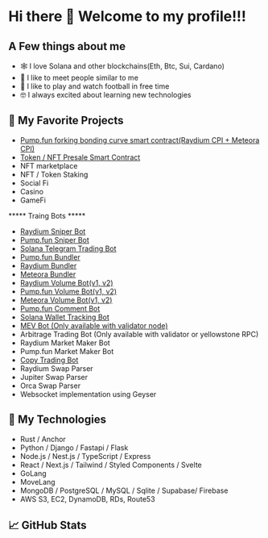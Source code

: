 # Hi there 👋 Welcome to my profile!!!

## A Few things about me

- 🕸️ I love Solana and other blockchains(Eth, Btc, Sui, Cardano)
- 🤝 I like to meet people similar to me 
- 🏏 I like to play and watch football in free time
- 🤓 I always excited about learning new technologies 

## 📰 My Favorite Projects

- [Pump.fun forking bonding curve smart contract(Raydium CPI + Meteora CPI)](https://github.com/sol-magic/pumpfun-smart-contract)
- [Token / NFT Presale Smart Contract](https://github.com/sol-magic/Solana-IDO-presale-smart-contract)
- NFT marketplace
- NFT / Token Staking
- Social Fi
- Casino
- GameFi


***** Traing Bots *****
- [Raydium Sniper Bot](https://github.com/sol-magic/solana-raydium-sniper-bot)
- [Pump.fun Sniper Bot](https://github.com/sol-magic/solana-pumpfun-sniper-bot)
- [Solana Telegram Trading Bot](https://github.com/sol-magic/solana-telegram-trading-bot)
- [Pump.fun Bundler](https://github.com/sol-magic/Solana-pumpfun-bundler)
- [Raydium Bundler](https://github.com/sol-magic/Solana-Raydium-Bundler)
- [Meteora Bundler](https://github.com/sol-magic/Solana-Meteora-Bundler)
- [Raydium Volume Bot(v1, v2)](https://github.com/sol-magic/solana-raydium-volume-bot)
- [Pump.fun Volume Bot(v1, v2)](https://github.com/sol-magic/Pumpfun-Volume-Bot)
- [Meteora Volume Bot(v1, v2)](https://github.com/sol-magic/Meteora-Volume-Bot)
- [Pump.fun Comment Bot](https://github.com/sol-magic/Pump.fun-comment-bot)
- [Solana Wallet Tracking Bot](https://github.com/sol-magic/solana-wallet-tracking-bot)
- [MEV Bot (Only available with validator node)](https://github.com/sol-magic/solana-mev-bot)
- Arbitrage Trading Bot (Only available with validator or yellowstone RPC)
- Raydium Market Maker Bot
- Pump.fun Market Maker Bot
- [Copy Trading Bot](https://github.com/sol-magic/solana-copy-trading-bot)
- Raydium Swap Parser
- Jupiter Swap Parser
- Orca Swap Parser
- Websocket implementation using Geyser

## 📰 My Technologies

- Rust / Anchor
- Python / Django / Fastapi / Flask
- Node.js / Nest.js / TypeScript / Express
- React / Next.js / Tailwind / Styled Components / Svelte
- GoLang
- MoveLang
- MongoDB / PostgreSQL / MySQL / Sqlite / Supabase/ Firebase
- AWS S3, EC2, DynamoDB, RDs, Route53

## 📈 GitHub Stats
<!-- <p align="center">
  <img width="48%" src="https://github-readme-stats.vercel.app/api?username=sol-magic&show_icons=true&theme=radical" />
  <img width="48%" src="https://github-readme-streak-stats.herokuapp.com/?user=sol-magic&theme=radical" />
</p> -->
